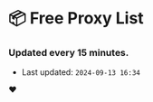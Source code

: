 # :package: Free Proxy List
### Updated every 15 minutes.

- Last updated: `2024-09-13 16:34`

:heart:
